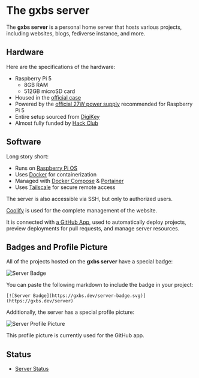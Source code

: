 # The gxbs server

The **gxbs server** is a personal home server that hosts various projects,
including websites, blogs, fediverse instance, and more.

## Hardware

Here are the specifications of the hardware:

- Raspberry Pi 5
  - 8GB RAM
  - 512GB microSD card
- Housed in the [official case](https://www.raspberrypi.com/products/raspberry-pi-5-case/)
- Powered by the [official 27W power supply](https://www.raspberrypi.com/products/27w-power-supply/) recommended for Raspberry Pi 5
- Entire setup sourced from [DigiKey](https://www.digikey.com/)
- Almost fully funded by [Hack Club](https://hackclub.com/)

## Software

Long story short:

- Runs on [Raspberry Pi OS](https://www.raspberrypi.com/software/)
- Uses [Docker](https://www.docker.com/) for containerization
- Managed with [Docker Compose](https://docs.docker.com/compose/) & [Portainer](https://www.portainer.io/)
- Uses [Tailscale](https://tailscale.com/) for secure remote access

The server is also accessible via SSH, but only to authorized users.

[Coolify](https://coolify.io/) is used for the complete management of the website.

It is connected with [a GitHub App](https://github.com/apps/gxbs-server), used to automatically deploy projects, preview deployments for pull requests, and manage server resources.

## Badges and Profile Picture

All of the projects hosted on the **gxbs server** have a special badge:

![Server Badge](/server-badge.svg#small)

You can paste the following markdown to include the badge in your project:

```
[![Server Badge](https://gxbs.dev/server-badge.svg)](https://gxbs.dev/server)
```

Additionally, the server has a special profile picture:

![Server Profile Picture](/assets/blog/rpi/icon.png#small)

This profile picture is currently used for the GitHub app.

## Status

- [Server Status](https://status.gxbs.dev/status/server)
